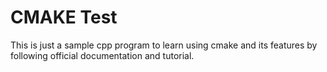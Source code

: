 # CMAKE Test

This is just a sample cpp program to learn using cmake and its features by following official documentation and tutorial.
